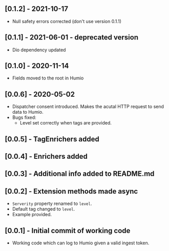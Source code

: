 ## [0.1.2] - 2021-10-17
* Null safety errors corrected (don't use version 0.1.1)
## [0.1.1] - 2021-06-01 - deprecated version

* Dio dependency updated

## [0.1.0] - 2020-11-14

* Fields moved to the root in Humio

## [0.0.6] - 2020-05-02

* Dispatcher consent introduced. Makes the acutal HTTP request to send data to Humio.
* Bugs fixed:
  * Level set correctly when tags are provided.

## [0.0.5] - TagEnrichers added

## [0.0.4] - Enrichers added

## [0.0.3] - Additional info added to README.md

## [0.0.2] - Extension methods made async

* `Serverity` property renamed to `level`.
* Default tag changed to `level`.
* Example provided.


## [0.0.1] - Initial commit of working code

* Working code which can log to Humio given a valid ingest token.